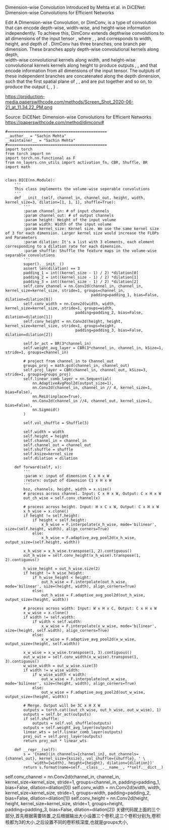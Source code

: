 Dimension-wise Convolution
Introduced by Mehta et al. in DiCENet: Dimension-wise Convolutions for Efficient Networks
 
 Edit
A Dimension-wise Convolution, or DimConv, is a type of convolution that can encode depth-wise, width-wise, 
and height-wise information independently. 
To achieve this, DimConv extends depthwise convolutions to all dimensions of the input tensor , where , , and
corresponds to width, height, and depth of . 
DimConv has three branches, one branch per dimension. 
These branches apply  depth-wise convolutional kernels  along depth,  
width-wise convolutional kernels  along width, and  height-wise convolutional kernels  kernels along height to produce outputs , ,
and  that encode information from all dimensions of the input tensor. 
The outputs of these independent branches are concatenated along the depth dimension, such that the first spatial plane of , ,
and  are put together and so on, to produce the output {, , } .

https://production-media.paperswithcode.com/methods/Screen_Shot_2020-06-21_at_11.34.22_PM.png

Source:  DiCENet: Dimension-wise Convolutions for Efficient Networks
https://paperswithcode.com/method/dimconv#
```
#============================================
__author__ = "Sachin Mehta"
__maintainer__ = "Sachin Mehta"
#============================================
import torch
from torch import nn
import torch.nn.functional as F
from nn_layers.cnn_utils import activation_fn, CBR, Shuffle, BR
import math


class DICE(nn.Module):
    '''
    This class implements the volume-wise seperable convolutions
    '''
    def __init__(self, channel_in, channel_out, height, width, kernel_size=3, dilation=[1, 1, 1], shuffle=True):
        '''
        :param channel_in: # of input channels
        :param channel_out: # of output channels
        :param height: Height of the input volume
        :param width: Width of the input volume
        :param kernel_size: Kernel size. We use the same kernel size of 3 for each dimension. Larger kernel size would increase the FLOPs and Parameters
        :param dilation: It's a list with 3 elements, each element corresponding to a dilation rate for each dimension.
        :param shuffle: Shuffle the feature maps in the volume-wise separable convolutions
        '''
        super().__init__()
        assert len(dilation) == 3
        padding_1 = int((kernel_size - 1) / 2) *dilation[0]
        padding_2 = int((kernel_size - 1) / 2) *dilation[1]
        padding_3 = int((kernel_size - 1) / 2) *dilation[2]
        self.conv_channel = nn.Conv2d(channel_in, channel_in, kernel_size=kernel_size, stride=1, groups=channel_in,
                                      padding=padding_1, bias=False, dilation=dilation[0])
        self.conv_width = nn.Conv2d(width, width, kernel_size=kernel_size, stride=1, groups=width,
                               padding=padding_2, bias=False, dilation=dilation[1])
        self.conv_height = nn.Conv2d(height, height, kernel_size=kernel_size, stride=1, groups=height,
                               padding=padding_3, bias=False, dilation=dilation[2])

        self.br_act = BR(3*channel_in)
        self.weight_avg_layer = CBR(3*channel_in, channel_in, kSize=1, stride=1, groups=channel_in)

        # project from channel_in to Channel_out
        groups_proj = math.gcd(channel_in, channel_out)
        self.proj_layer = CBR(channel_in, channel_out, kSize=3, stride=1, groups=groups_proj)
        self.linear_comb_layer = nn.Sequential(
            nn.AdaptiveAvgPool2d(output_size=1),
            nn.Conv2d(channel_in, channel_in // 4, kernel_size=1, bias=False),
            nn.ReLU(inplace=True),
            nn.Conv2d(channel_in //4, channel_out, kernel_size=1, bias=False),
            nn.Sigmoid()
        )

        self.vol_shuffle = Shuffle(3)

        self.width = width
        self.height = height
        self.channel_in = channel_in
        self.channel_out = channel_out
        self.shuffle = shuffle
        self.ksize=kernel_size
        self.dilation = dilation

    def forward(self, x):
        '''
        :param x: input of dimension C x H x W
        :return: output of dimension C1 x H x W
        '''
        bsz, channels, height, width = x.size()
        # process across channel. Input: C x H x W, Output: C x H x W
        out_ch_wise = self.conv_channel(x)

        # process across height. Input: H x C x W, Output: C x H x W
        x_h_wise = x.clone()
        if height != self.height:
            if height < self.height:
                x_h_wise = F.interpolate(x_h_wise, mode='bilinear', size=(self.height, width), align_corners=True)
            else:
                x_h_wise = F.adaptive_avg_pool2d(x_h_wise, output_size=(self.height, width))

        x_h_wise = x_h_wise.transpose(1, 2).contiguous()
        out_h_wise = self.conv_height(x_h_wise).transpose(1, 2).contiguous()

        h_wise_height = out_h_wise.size(2)
        if height != h_wise_height:
            if h_wise_height < height:
                out_h_wise = F.interpolate(out_h_wise, mode='bilinear', size=(height, width), align_corners=True)
            else:
                out_h_wise = F.adaptive_avg_pool2d(out_h_wise, output_size=(height, width))

        # process across width: Input: W x H x C, Output: C x H x W
        x_w_wise = x.clone()
        if width != self.width:
            if width < self.width:
                x_w_wise = F.interpolate(x_w_wise, mode='bilinear', size=(height, self.width), align_corners=True)
            else:
                x_w_wise = F.adaptive_avg_pool2d(x_w_wise, output_size=(height, self.width))

        x_w_wise = x_w_wise.transpose(1, 3).contiguous()
        out_w_wise = self.conv_width(x_w_wise).transpose(1, 3).contiguous()
        w_wise_width = out_w_wise.size(3)
        if width != w_wise_width:
            if w_wise_width < width:
                out_w_wise = F.interpolate(out_w_wise, mode='bilinear', size=(height, width), align_corners=True)
            else:
                out_w_wise = F.adaptive_avg_pool2d(out_w_wise, output_size=(height, width))

        # Merge. Output will be 3C x H X W
        outputs = torch.cat((out_ch_wise, out_h_wise, out_w_wise), 1)
        outputs = self.br_act(outputs)
        if self.shuffle:
            outputs = self.vol_shuffle(outputs)
        outputs = self.weight_avg_layer(outputs)
        linear_wts = self.linear_comb_layer(outputs)
        proj_out = self.proj_layer(outputs)
        return proj_out * linear_wts

    def __repr__(self):
        s = '{name}(in_channels={channel_in}, out_channels={channel_out}, kernel_size={ksize}, vol_shuffle={shuffle}, ' \
            'width={width}, height={height}, dilation={dilation})'
        return s.format(name=self.__class__.__name__, **self.__dict__)
   ```
   self.conv_channel = nn.Conv2d(channel_in, channel_in, kernel_size=kernel_size, stride=1, groups=channel_in,
                                      padding=padding_1, bias=False, dilation=dilation[0])
   self.conv_width = nn.Conv2d(width, width, kernel_size=kernel_size, stride=1, groups=width,
                               padding=padding_2, bias=False, dilation=dilation[1])
   self.conv_height = nn.Conv2d(height, height, kernel_size=kernel_size, stride=1, groups=height,
                               padding=padding_3, bias=False, dilation=dilation[2])
    关键代码就上面的三个部分,首先根据需要转置,之后根据输出大小设置三个卷积,这三个卷积分别为,卷积核都为3的大小,之后设置不同的卷积核深度,也就是groups大小,
